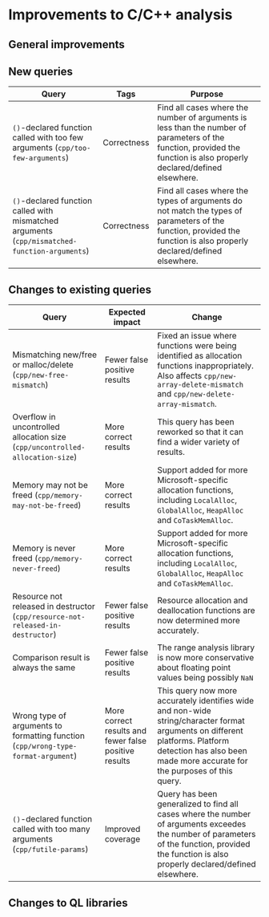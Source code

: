 # Improvements to C/C++ analysis

## General improvements

## New queries

| **Query**                   | **Tags**  | **Purpose**                                                        |
|-----------------------------|-----------|--------------------------------------------------------------------|
| `()`-declared function called with too few arguments (`cpp/too-few-arguments`) | Correctness | Find all cases where the number of arguments is less than the number of parameters of the function, provided the function is also properly declared/defined elsewhere. | 
| `()`-declared function called with mismatched arguments (`cpp/mismatched-function-arguments`) | Correctness | Find all cases where the types of arguments do not match the types of parameters of the function, provided the function is also properly declared/defined elsewhere. | 

## Changes to existing queries

| **Query**                  | **Expected impact**    | **Change**                                                       |
|----------------------------|------------------------|------------------------------------------------------------------|
| Mismatching new/free or malloc/delete (`cpp/new-free-mismatch`) | Fewer false positive results | Fixed an issue where functions were being identified as allocation functions inappropriately.  Also affects `cpp/new-array-delete-mismatch` and `cpp/new-delete-array-mismatch`. |
| Overflow in uncontrolled allocation size (`cpp/uncontrolled-allocation-size`) | More correct results | This query has been reworked so that it can find a wider variety of results. |
| Memory may not be freed (`cpp/memory-may-not-be-freed`) | More correct results | Support added for more Microsoft-specific allocation functions, including `LocalAlloc`, `GlobalAlloc`, `HeapAlloc` and `CoTaskMemAlloc`. |
| Memory is never freed (`cpp/memory-never-freed`) | More correct results | Support added for more Microsoft-specific allocation functions, including `LocalAlloc`, `GlobalAlloc`, `HeapAlloc` and `CoTaskMemAlloc`. |
| Resource not released in destructor (`cpp/resource-not-released-in-destructor`) | Fewer false positive results | Resource allocation and deallocation functions are now determined more accurately. |
| Comparison result is always the same | Fewer false positive results | The range analysis library is now more conservative about floating point values being possibly `NaN` |
| Wrong type of arguments to formatting function (`cpp/wrong-type-format-argument`) | More correct results and fewer false positive results | This query now more accurately identifies wide and non-wide string/character format arguments on different platforms.  Platform detection has also been made more accurate for the purposes of this query. |
| `()`-declared function called with too many arguments (`cpp/futile-params`) | Improved coverage | Query has been generalized to find all cases where the number of arguments exceedes the number of parameters of the function, provided the function is also properly declared/defined elsewhere. | 

## Changes to QL libraries
